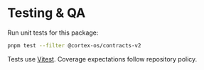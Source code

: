 # Testing & QA

Run unit tests for this package:

```bash
pnpm test --filter @cortex-os/contracts-v2
```

Tests use [Vitest](https://vitest.dev). Coverage expectations follow repository policy.
